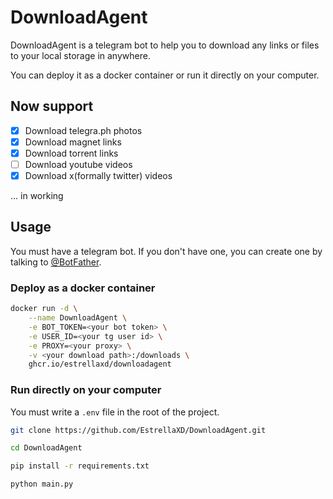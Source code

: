# DownloadAgent

DownloadAgent is a telegram bot to help you to download any links or files to your local storage in anywhere.

You can deploy it as a docker container or run it directly on your computer.

## Now support

- [x] Download telegra.ph photos
- [x] Download magnet links
- [x] Download torrent links
- [ ] Download youtube videos
- [x] Download x(formally twitter) videos

... in working

## Usage

You must have a telegram bot. If you don't have one, you can create one by talking to [@BotFather](https://t.me/BotFather).

### Deploy as a docker container

```bash
docker run -d \
    --name DownloadAgent \
    -e BOT_TOKEN=<your bot token> \
    -e USER_ID=<your tg user id> \
    -e PROXY=<your proxy> \
    -v <your download path>:/downloads \
    ghcr.io/estrellaxd/downloadagent
```

### Run directly on your computer

You must write a `.env` file in the root of the project.

```bash
git clone https://github.com/EstrellaXD/DownloadAgent.git

cd DownloadAgent

pip install -r requirements.txt

python main.py
```


